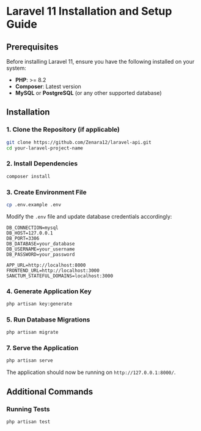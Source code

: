 # Laravel 11 Installation and Setup Guide

## Prerequisites
Before installing Laravel 11, ensure you have the following installed on your system:

- **PHP**: >= 8.2
- **Composer**: Latest version
- **MySQL** or **PostgreSQL** (or any other supported database)

## Installation
### 1. Clone the Repository (if applicable)
```sh
git clone https://github.com/Zenara12/laravel-api.git
cd your-laravel-project-name
```

### 2. Install Dependencies
```sh
composer install
```

### 3. Create Environment File
```sh
cp .env.example .env
```

Modify the `.env` file and update database credentials accordingly:
```env
DB_CONNECTION=mysql
DB_HOST=127.0.0.1
DB_PORT=3306
DB_DATABASE=your_database
DB_USERNAME=your_username
DB_PASSWORD=your_password

APP_URL=http://localhost:8000
FRONTEND_URL=http://localhost:3000 
SANCTUM_STATEFUL_DOMAINS=localhost:3000
```


### 4. Generate Application Key
```sh
php artisan key:generate
```

### 5. Run Database Migrations
```sh
php artisan migrate
```

### 7. Serve the Application
```sh
php artisan serve
```

The application should now be running on `http://127.0.0.1:8000/`.

## Additional Commands
### Running Tests
```sh
php artisan test
```



